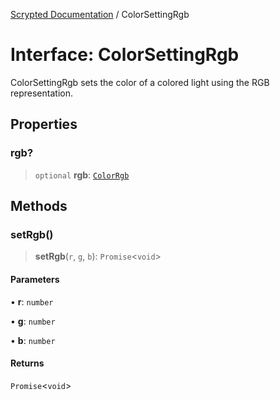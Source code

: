 [Scrypted Documentation](../globals.md) / ColorSettingRgb

# Interface: ColorSettingRgb

ColorSettingRgb sets the color of a colored light using the RGB representation.

## Properties

### rgb?

> `optional` **rgb**: [`ColorRgb`](ColorRgb.md)

## Methods

### setRgb()

> **setRgb**(`r`, `g`, `b`): `Promise`\<`void`\>

#### Parameters

• **r**: `number`

• **g**: `number`

• **b**: `number`

#### Returns

`Promise`\<`void`\>
